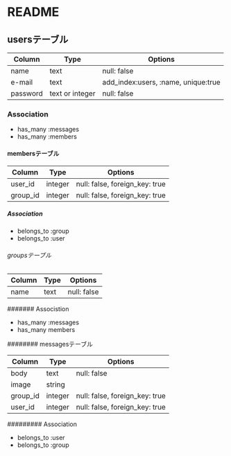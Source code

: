 # README

## usersテーブル

|Column|Type|Options|
|------|----|-------|
|name|text|null: false|
|e-mail|text|add_index:users, :name, unique:true|
|password|text or integer|null: false|

### Association
- has_many :messages
- has_many :members

#### membersテーブル

|Column|Type|Options|
|------|----|-------|
|user_id|integer|null: false, foreign_key: true|
|group_id|integer|null: false, foreign_key: true|

##### Association
- belongs_to :group
- belongs_to :user

###### groupsテーブル

|Column|Type|Options|
|------|----|-------|
|name|text|null: false|

####### Associstion
- has_many :messages
- has_many members

######## messagesテーブル

|Column|Type|Options|
|------|----|-------|
|body|text|null: false|
|image|string|
|group_id|integer|null: false, foreign_key: true|
|user_id|integer|null: false, foreign_key: true|

######### Association
- belongs_to :user
- belongs_to :group
